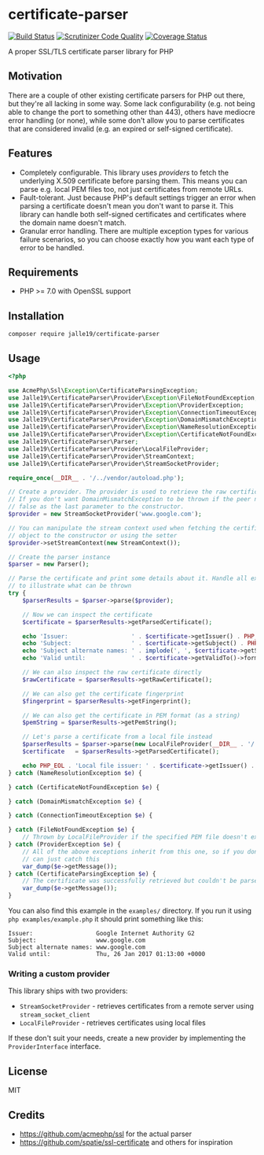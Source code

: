 # certificate-parser

[![Build Status](https://travis-ci.org/Jalle19/certificate-parser.svg?branch=travis)](https://travis-ci.org/Jalle19/certificate-parser)
[![Scrutinizer Code Quality](https://scrutinizer-ci.com/g/Jalle19/certificate-parser/badges/quality-score.png?b=master)](https://scrutinizer-ci.com/g/Jalle19/certificate-parser/?branch=master)
[![Coverage Status](https://coveralls.io/repos/github/Jalle19/certificate-parser/badge.svg)](https://coveralls.io/github/Jalle19/certificate-parser)

A proper SSL/TLS certificate parser library for PHP

## Motivation

There are a couple of other existing certificate parsers for PHP out there, but they're all lacking in some way. Some 
lack configurability (e.g. not being able to change the port to something other than 443), others have mediocre error 
handling (or none), while some don't allow you to parse certificates that are considered invalid (e.g. an expired or 
self-signed certificate).

## Features

* Completely configurable. This library uses *providers* to fetch the underlying X.509 certificate before parsing them. 
This means you can parse e.g. local PEM files too, not just certificates from remote URLs.
* Fault-tolerant. Just because PHP's default settings trigger an error when parsing a certificate doesn't mean you 
don't want to parse it. This library can handle both self-signed certificates and certificates where the domain name 
doesn't match.
* Granular error handling. There are multiple exception types for various failure scenarios, so you can choose 
exactly how you want each type of error to be handled.

## Requirements

* PHP >= 7.0 with OpenSSL support

## Installation

```
composer require jalle19/certificate-parser
```

## Usage 

```php
<?php

use AcmePhp\Ssl\Exception\CertificateParsingException;
use Jalle19\CertificateParser\Provider\Exception\FileNotFoundException;
use Jalle19\CertificateParser\Provider\Exception\ProviderException;
use Jalle19\CertificateParser\Provider\Exception\ConnectionTimeoutException;
use Jalle19\CertificateParser\Provider\Exception\DomainMismatchException;
use Jalle19\CertificateParser\Provider\Exception\NameResolutionException;
use Jalle19\CertificateParser\Provider\Exception\CertificateNotFoundException;
use Jalle19\CertificateParser\Parser;
use Jalle19\CertificateParser\Provider\LocalFileProvider;
use Jalle19\CertificateParser\Provider\StreamContext;
use Jalle19\CertificateParser\Provider\StreamSocketProvider;

require_once(__DIR__ . '/../vendor/autoload.php');

// Create a provider. The provider is used to retrieve the raw certificate details from a URL.
// If you don't want DomainMismatchException to be thrown if the peer name doesn't match, pass
// false as the last parameter to the constructor.
$provider = new StreamSocketProvider('www.google.com');

// You can manipulate the stream context used when fetching the certificate by passing a StreamContext
// object to the constructor or using the setter
$provider->setStreamContext(new StreamContext());

// Create the parser instance
$parser = new Parser();

// Parse the certificate and print some details about it. Handle all exception types separately
// to illustrate what can be thrown
try {
    $parserResults = $parser->parse($provider);

    // Now we can inspect the certificate
    $certificate = $parserResults->getParsedCertificate();

    echo 'Issuer:                  ' . $certificate->getIssuer() . PHP_EOL;
    echo 'Subject:                 ' . $certificate->getSubject() . PHP_EOL;
    echo 'Subject alternate names: ' . implode(', ', $certificate->getSubjectAlternativeNames()) . PHP_EOL;
    echo 'Valid until:             ' . $certificate->getValidTo()->format('r') . PHP_EOL;

    // We can also inspect the raw certificate directly
    $rawCertificate = $parserResults->getRawCertificate();

    // We can also get the certificate fingerprint
    $fingerprint = $parserResults->getFingerprint();

    // We can also get the certificate in PEM format (as a string)
    $pemString = $parserResults->getPemString();

    // Let's parse a certificate from a local file instead
    $parserResults = $parser->parse(new LocalFileProvider(__DIR__ . '/../resources/ssl-cert-snakeoil.pem'));
    $certificate   = $parserResults->getParsedCertificate();

    echo PHP_EOL . 'Local file issuer: ' . $certificate->getIssuer() . PHP_EOL;
} catch (NameResolutionException $e) {

} catch (CertificateNotFoundException $e) {

} catch (DomainMismatchException $e) {

} catch (ConnectionTimeoutException $e) {

} catch (FileNotFoundException $e) {
    // Thrown by LocalFileProvider if the specified PEM file doesn't exist
} catch (ProviderException $e) {
    // All of the above exceptions inherit from this one, so if you don't what happened you
    // can just catch this
    var_dump($e->getMessage());
} catch (CertificateParsingException $e) {
    // The certificate was successfully retrieved but couldn't be parsed
    var_dump($e->getMessage());
}
```

You can also find this example in the `examples/` directory. If you run it using `php examples/example.php` it should 
print something like this:

```
Issuer:                  Google Internet Authority G2
Subject:                 www.google.com
Subject alternate names: www.google.com
Valid until:             Thu, 26 Jan 2017 01:13:00 +0000
```

### Writing a custom provider

This library ships with two providers:

* `StreamSocketProvider` - retrieves certificates from a remote server using `stream_socket_client`
* `LocalFileProvider` - retrieves certificates using local files

If these don't suit your needs, create a new provider by implementing the `ProviderInterface` interface.

## License

MIT

## Credits

* https://github.com/acmephp/ssl for the actual parser
* https://github.com/spatie/ssl-certificate and others for inspiration
